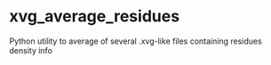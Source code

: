 xvg_average_residues
====================

Python utility to average of several .xvg-like files containing residues density info
